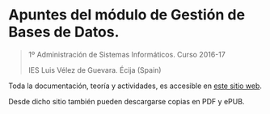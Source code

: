 # Apuntes del módulo de Gestión de Bases de Datos.

>1º Administración de Sistemas Informáticos.
>Curso 2016-17
>
>IES Luis Vélez de Guevara. 
>Écija (Spain)




Toda la documentación, teoría y actividades, es accesible en [este sitio web](http://gestionbasesdatos.readthedocs.io).

Desde dicho sitio también pueden descargarse copias en PDF y ePUB.

